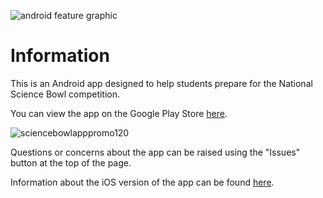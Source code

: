 ![android feature graphic](https://user-images.githubusercontent.com/20936453/30292524-79a073e8-9704-11e7-97d3-9ff703a05394.png)

# Information

This is an Android app designed to help students prepare for the National Science Bowl competition.

You can view the app on the Google Play Store [here](https://play.google.com/store/apps/details?id=com.jakepolatty.highschoolsciencebowlpractice).

![sciencebowlapppromo120](https://user-images.githubusercontent.com/20936453/28903042-b027e58e-77d0-11e7-8c42-4723dd22b45b.png)

Questions or concerns about the app can be raised using the "Issues" button at the top of the page.

Information about the iOS version of the app can be found [here](https://github.com/jakepolatty/HighSchoolScienceBowlPractice).

